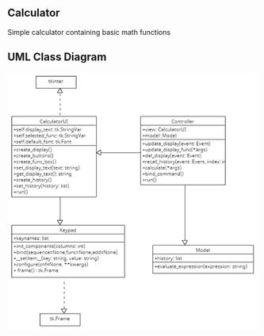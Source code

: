 ## Calculator
Simple calculator containing basic math functions

## UML Class Diagram
![UML diagram](./UML_diagram.png)